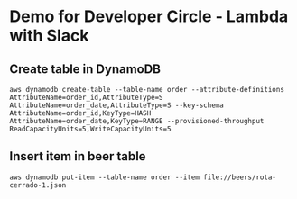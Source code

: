 # Demo for Developer Circle - Lambda with Slack


## Create table in DynamoDB

```
aws dynamodb create-table --table-name order --attribute-definitions AttributeName=order_id,AttributeType=S AttributeName=order_date,AttributeType=S --key-schema AttributeName=order_id,KeyType=HASH AttributeName=order_date,KeyType=RANGE --provisioned-throughput ReadCapacityUnits=5,WriteCapacityUnits=5
```

## Insert item in beer table

```
aws dynamodb put-item --table-name order --item file://beers/rota-cerrado-1.json
```

